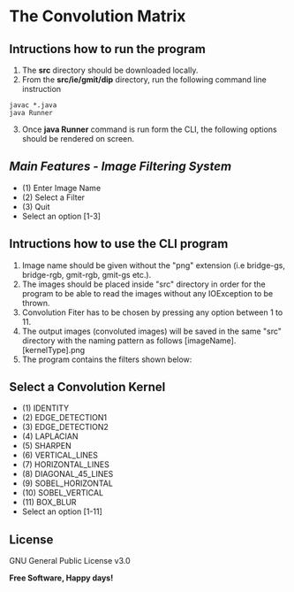 # The Convolution Matrix

## Intructions how to run the program
1. The __src__ directory should be downloaded locally. 
1. From the __src/ie/gmit/dip__ directory, run the following command line instruction 
```
javac *.java
java Runner
```
3. Once __java Runner__ command is run form the CLI, the following options should be rendered on screen.

## _Main Features - Image Filtering System_
* (1) Enter Image Name
* (2) Select a Filter
* (3) Quit
* Select an option [1-3]

## Intructions how to use the CLI program
1. Image name should be given without the "png" extension (i.e bridge-gs, bridge-rgb, gmit-rgb, gmit-gs etc.).
1. The images should be placed inside "src" directory in order for the program to be able to read the images without any IOException to be thrown. 
1. Convolution Fiter has to be chosen by pressing any option between 1 to 11.
1. The output images (convoluted images) will be saved in the same "src" directory with the naming pattern as follows [imageName].[kernelType].png
1. The program contains the filters shown below: 

##  Select a Convolution Kernel
* (1)  IDENTITY
* (2)  EDGE_DETECTION1
* (3)  EDGE_DETECTION2
* (4)  LAPLACIAN
* (5)  SHARPEN
* (6)  VERTICAL_LINES
* (7)  HORIZONTAL_LINES
* (8)  DIAGONAL_45_LINES
* (9)  SOBEL_HORIZONTAL
* (10) SOBEL_VERTICAL
* (11) BOX_BLUR
* Select an option [1-11]


## License
GNU General Public License v3.0 

**Free Software, Happy days!**


